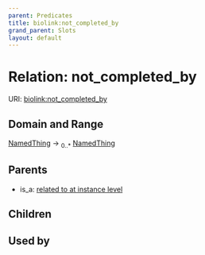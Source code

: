```yaml
---
parent: Predicates
title: biolink:not_completed_by
grand_parent: Slots
layout: default
---
```


# Relation: not_completed_by




URI: [biolink:not_completed_by](https://w3id.org/biolink/not_completed_by)

## Domain and Range

[NamedThing](NamedThing.md) ->  <sub>0..\*</sub> [NamedThing](NamedThing.md)

## Parents

 *  is_a: [related to at instance level](related_to_at_instance_level.md)

## Children


## Used by

